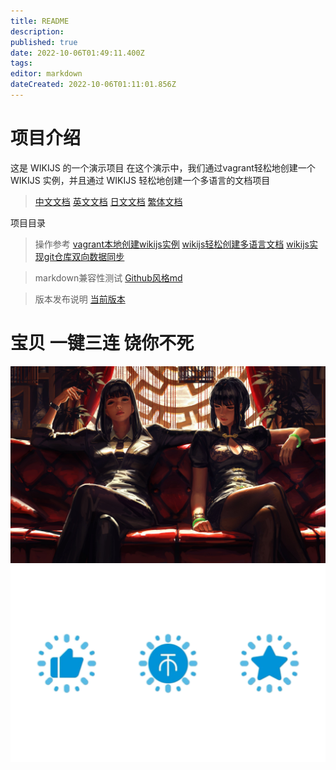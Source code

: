 ```yaml
---
title: README
description: 
published: true
date: 2022-10-06T01:49:11.400Z
tags: 
editor: markdown
dateCreated: 2022-10-06T01:11:01.856Z
---
```



# 项目介绍

这是 WIKIJS 的一个演示项目
在这个演示中，我们通过vagrant轻松地创建一个 WIKIJS 实例，并且通过 WIKIJS 轻松地创建一个多语言的文档项目


> [中文文档](/README.md)
> [英文文档](/en/home.md)
> [日文文档](/ja/home.md)
> [繁体文档](/zh-tw/home.md)


项目目录

> 操作参考
> [vagrant本地创建wikijs实例](/操作参考/vagrant本地创建wikijs实例.md)
> [wikijs轻松创建多语言文档](/操作参考/wikijs轻松创建多语言文档.md)
> [wikijs实现git仓库双向数据同步](/操作参考/wikijs实现git仓库双向数据同步.md)

> markdown兼容性测试
> [Github风格md](/Markdown兼容性测试/Github风格md.md)

> 版本发布说明
> [当前版本](/项目版本说明/当前版本.md)






# 宝贝 一键三连 饶你不死
![图像_96f489e1.jpg](/images/图像_96f489e1.jpg)
![css_案例」b站一键三连动画效果_哔哩哔哩_bilibili.png](/images/css_案例」b站一键三连动画效果_哔哩哔哩_bilibili.png)